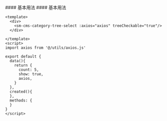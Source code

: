 <cn>
#### 基本用法
</cn>

<us>
#### 基本用法
</us>

```tpl
<template>
  <div>
    <sm-cms-category-tree-select :axios="axios" treeCheckable="true"/>
  </div>

</template>
<script>
import axios from '@/utils/axios.js'

export default {
  data(){
    return {
      count: 5,
      show: true,
      axios,
    }
  },
  created(){
  },
  methods: {
  }
}
</script>
```
